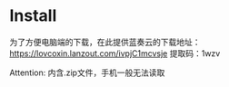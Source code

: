 # Install
为了方便电脑端的下载，在此提供蓝奏云的下载地址：https://lovcoxin.lanzout.com/ivpjC1mcvsje
提取码：1wzv

Attention: 内含.zip文件，手机一般无法读取









